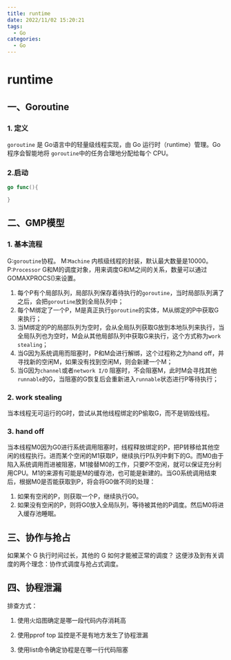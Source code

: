 ```yaml
---
title: runtime
date: 2022/11/02 15:20:21
tags:
  - Go
categories:
  - Go
---
```




# runtime

<!-- more -->

## 一、Goroutine

### 1. 定义

`goroutine` 是 Go语言中的轻量级线程实现，由 Go 运行时（runtime）管理。Go 程序会智能地将 `goroutine`中的任务合理地分配给每个 CPU。

### 2.启动

```go
go func(){

}
```



## 二、GMP模型

### 1. 基本流程

G:`goroutine`协程。
M:`Machine` 内核级线程的封装，默认最大数量是10000。
P:`Processor` G和M的调度对象，用来调度G和M之间的关系，数量可以通过GOMAXPROCS()来设置。

1. 每个P有个局部队列，局部队列保存着待执行的`goroutine`，当时局部队列满了之后，会把`goroutine`放到全局队列中；
2. 每个M绑定了一个P，M是真正执行`goroutine`的实体，M从绑定的P中获取G来执行；  
3. 当M绑定的P的局部队列为空时，会从全局队列获取G放到本地队列来执行，当全局队列也为空时，M会从其他局部队列中获取G来执行，这个方式称为`work stealing`；  
4. 当G因为系统调用而阻塞时，P和M会进行解绑，这个过程称之为hand off，并寻找新的空闲M，如果没有找到空闲M，则会新建一个M；  
5. 当G因为`channel`或者`network I/O` 阻塞时，不会阻塞M，此时M会寻找其他`runnable`的G，当阻塞的G恢复后会重新进入`runnable`状态进行P等待执行；  

### 2. work stealing

当本线程无可运行的G时，尝试从其他线程绑定的P偷取G，而不是销毁线程。

### 3. hand off

当本线程M0因为G0进行系统调用阻塞时，线程释放绑定的P，把P转移给其他空闲的线程执行。进而某个空闲的M1获取P，继续执行P队列中剩下的G。而M0由于陷入系统调用而进被阻塞，M1接替M0的工作，只要P不空闲，就可以保证充分利用CPU。M1的来源有可能是M的缓存池，也可能是新建的。当G0系统调用结束后，根据M0是否能获取到P，将会将G0做不同的处理：

1. 如果有空闲的P，则获取一个P，继续执行G0。
2. 如果没有空闲的P，则将G0放入全局队列，等待被其他的P调度。然后M0将进入缓存池睡眠。

## 三、协作与抢占

如果某个 G 执行时间过长，其他的 G 如何才能被正常的调度？ 这便涉及到有关调度的两个理念：协作式调度与抢占式调度。



## 四、协程泄漏

排查方式：

1. 使用火焰图确定是哪一段代码内存消耗高

2. 使用pprof top 监控是不是有地方发生了协程泄漏

3. 使用list命令确定协程是在哪一行代码阻塞
